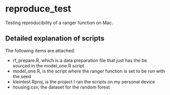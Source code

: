 # reproduce_test 
Testing reproducibility of a ranger function on Mac.

## Detailed explanation of scripts 
The following items are attached:
* rf_prepare.R, which is a data preparation file that just has the be sourced in the model_one.R script
* model_one.R, is the script where the ranger function is set to be run with the seed
* kleintest.Rproj, is the project I ran the scripts on my personal device
* housing.csv, the dataset for the random forest


